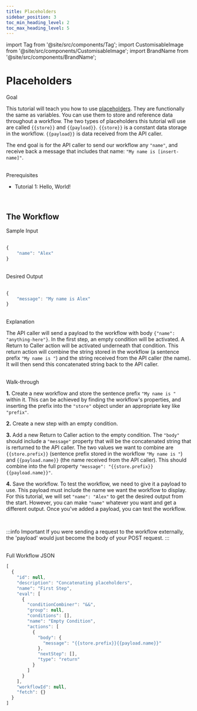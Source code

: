 ```yaml
---
title: Placeholders
sidebar_position: 3
toc_min_heading_level: 2
toc_max_heading_level: 5
---
```


import Tag from '@site/src/components/Tag';
import CustomisableImage from '@site/src/components/CustomisableImage';
import BrandName from '@site/src/components/BrandName';

# Placeholders

<div className="dubheader">Goal</div>

This tutorial will teach you how to use [placeholders](../../workflows.md#placeholders). They are functionally the same as variables. You can use them to store and reference data throughout a workflow. The two types of placeholders this tutorial will use are called `{{store}}` and `{{payload}}`. `{{store}}` is a constant data storage in the workflow. `{{payload}}` is data received from the API caller.

The end goal is for the API caller to send our workflow any `"name"`, and receive back a message that includes that name: `"My name is [insert-name]"`.


<br/>

<div className="dubheader">Prerequisites</div>

- Tutorial 1: Hello, World!

<br/>

## The Workflow

<div className="dubheader">Sample Input</div>

<br/>

```jsx
{
    "name": "Alex"
}
```

<br/>


<div className="dubheader">Desired Output</div>

<br/>

```jsx title="Placeholders"
{
    "message": "My name is Alex"
}
```

<br/>


<div className="dubheader">Explanation</div>

The API caller will send a payload to the workflow with body `{"name": "anything-here"}`. In the first step, an empty condition will be activated. A Return to Caller action will be activated underneath that condition. This return action will combine the string stored in the workflow (a sentence prefix `"My name is "`) and the string received from the API caller (the name). It will then send this concatenated string back to the API caller.


<br/>

<div className="dubheader">Walk-through</div>

**1.** Create a new workflow and store the sentence prefix `"My name is "` within it. This can be achieved by finding the workflow's properties, and inserting the prefix into the `"store"` object under an appropriate key like `"prefix"`.

<CustomisableImage src="/img/placeholders-store.png" alt="Storing the Prefix" width="500"/>

**2.** Create a new step with an empty condition. 

<CustomisableImage src="/img/placeholders-empty-condition.png" alt="Empty Condition" width="300"/>

**3.** Add a new Return to Caller action to the empty condition. The `"body"` should include a `"message"` property that will be the concatenated string that is rerturned to the API caller. The two values we want to combine are `{{store.prefix}}` (sentence prefix stored in the workflow `"My name is "`) and `{{payload.name}}` (the name received from the API caller). This should combine into the full property `"message": "{{store.prefix}}{{payload.name}}"`.

<CustomisableImage src="/img/placeholders-return.png" alt="Return Concatenated String" width="500"/>

**4.** Save the workflow. To test the workflow, we need to give it a payload to use. This payload must include the name we want the workflow to display. For this tutorial, we will set `"name": "Alex"` to get the desired output from the start. However, you can make `"name"` whatever you want and get a different output. Once you've added a payload, you can test the workflow.

<CustomisableImage src="/img/placeholders-test.png" alt="Testing" width="400"/>


<br/>

:::info Important
If you were sending a request to the workflow externally, the 'payload' would just become the body of your POST request.
:::

<br/>

<div className="dubheader">Full Workflow JSON</div>

```jsx
[
  {
    "id": null,
    "description": "Concatenating placeholders",
    "name": "First Step",
    "eval": [
      {
        "conditionCombiner": "&&",
        "group": null,
        "conditions": [],
        "name": "Empty Condition",
        "actions": [
          {
            "body": {
              "message": "{{store.prefix}}{{payload.name}}"
            },
            "nextStep": [],
            "type": "return"
          }
        ]
      }
    ],
    "workflowId": null,
    "fetch": {}
  }
]
```